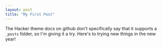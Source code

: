 ```yaml
---
layout: post
title: "My First Post"
---
```


The Hacker theme docs on github don't specifically say that it supports a `_posts` folder, so I'm giving it a try. Here's to trying new things in the new year!
